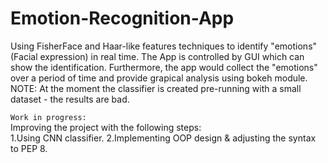 # Emotion-Recognition-App
Using FisherFace and Haar-like features techniques to identify "emotions" (Facial expression) in real time.
The App is controlled by GUI which can show the identification.
Furthermore, the app would collect the "emotions" over a period of time and provide grapical analysis using bokeh module.
NOTE: At the moment the classifier is created pre-running with a small dataset - the results are bad.

`Work in progress:`                                                                                                                         
Improving the project with the following steps:<br/>                                                                                           1.Using CNN classifier.                                                                                                                     2.Implementing OOP design & adjusting the syntax to PEP 8. 
